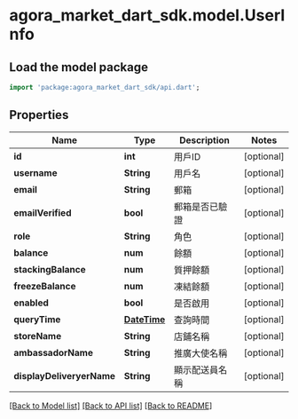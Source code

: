 # agora_market_dart_sdk.model.UserInfo

## Load the model package
```dart
import 'package:agora_market_dart_sdk/api.dart';
```

## Properties
Name | Type | Description | Notes
------------ | ------------- | ------------- | -------------
**id** | **int** | 用戶ID | [optional] 
**username** | **String** | 用戶名 | [optional] 
**email** | **String** | 郵箱 | [optional] 
**emailVerified** | **bool** | 郵箱是否已驗證 | [optional] 
**role** | **String** | 角色 | [optional] 
**balance** | **num** | 餘額 | [optional] 
**stackingBalance** | **num** | 質押餘額 | [optional] 
**freezeBalance** | **num** | 凍結餘額 | [optional] 
**enabled** | **bool** | 是否啟用 | [optional] 
**queryTime** | [**DateTime**](DateTime.md) | 查詢時間 | [optional] 
**storeName** | **String** | 店鋪名稱 | [optional] 
**ambassadorName** | **String** | 推廣大使名稱 | [optional] 
**displayDeliveryerName** | **String** | 顯示配送員名稱 | [optional] 

[[Back to Model list]](../README.md#documentation-for-models) [[Back to API list]](../README.md#documentation-for-api-endpoints) [[Back to README]](../README.md)


